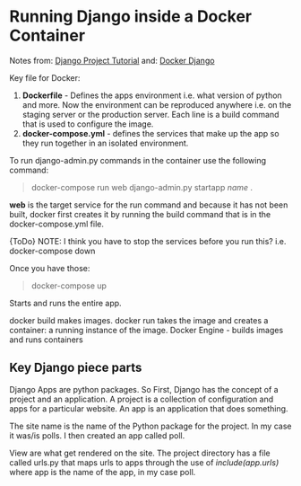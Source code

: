 # Running Django inside a Docker Container

Notes from: [Django Project Tutorial](https://docs.djangoproject.com/en/2.0/intro/tutorial01/)
      and: [Docker Django ](https://docs.docker.com/compose/django/#define-the-project-components)

Key file for Docker:
1. **Dockerfile** - Defines the apps environment i.e. what version of python and more.  Now the environment can be reproduced anywhere i.e. on the staging server or the production server.  Each line is a build command that is used to configure the image.
2. **docker-compose.yml** - defines the services that make up the app so they run together in an isolated environment.

To run django-admin.py commands in the container use the following command:
>docker-compose run web django-admin.py startapp *name* .

**web** is the target service for the run command and because it has not been built, docker first creates it by running the build command that is in the docker-compose.yml file.

{ToDo} NOTE: I think you have to stop the services before you run this? i.e. docker-compose down

Once you have those:
>docker-compose up

Starts and runs the entire app.

docker build makes images.
docker run takes the image and creates a container: a running instance of the image.
Docker Engine - builds images and runs containers

## Key Django piece parts
Django Apps are python packages.  So 
First, Django has the concept of a project and an application.  A project is a collection of configuration and apps for a particular website.  An app is an application that does something.

The site name is the name of the Python package for the project.  In my case it was/is polls.  I then created an app called poll.

View are what get rendered on the site.  The project directory has a file called urls.py that maps urls to apps through the use of *include(app.urls)* where app is the name of the app, in my case poll.